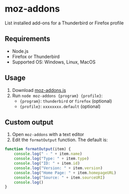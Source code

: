 # moz-addons

List installed add-ons for a Thunderbird or Firefox profile

## Requirements

- Node.js
- Firefox or Thunderbird
- Supported OS: Windows, Linux, MacOS

## Usage

1. Download [moz-addons.js](moz-addons.js)
2. Run `node moz-addons {program} {profile}`:
   - `{program}`: `thunderbird` or `firefox` (optional)
   - `{profile}`: `xxxxxxxx.default` (optional)

## Custom output

1. Open `moz-addons` with a text editor
2. Edit the `formatOutput` function. The default is:

```javascript
function formatOutput(item) {
    console.log(" - " + item.name)
    console.log("Type: " + item.type)
    console.log("ID: " + item.id)
    console.log("Version: " + item.version)
    console.log("Home Page: " + item.homepageURL)
    console.log("Source: " + item.sourceURI)
    console.log()
}
```